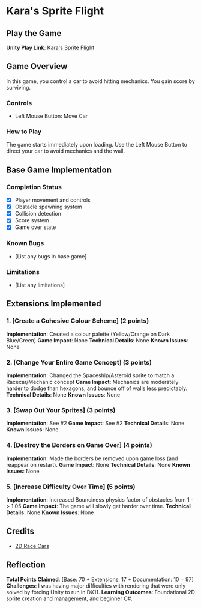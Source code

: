 # Kara's Sprite Flight

## Play the Game
**Unity Play Link**: [Kara's Sprite Flight](https://play.unity.com/en/games/172eff36-98a6-439d-9a1e-08eba3300f5b/karas-sprite-flight)

## Game Overview
In this game, you control a car to avoid hitting mechanics. You gain score by surviving.

### Controls
- Left Mouse Button: Move Car

### How to Play
The game starts immediately upon loading. Use the Left Mouse Button to direct your car to avoid mechanics and the wall.

## Base Game Implementation

### Completion Status
- [x] Player movement and controls
- [x] Obstacle spawning system
- [x] Collision detection
- [x] Score system
- [x] Game over state

### Known Bugs
- [List any bugs in base game]

### Limitations
- [List any limitations]

## Extensions Implemented

### 1. [Create a Cohesive Colour Scheme] (2 points)
**Implementation**: Created a colour palette (Yellow/Orange on Dark Blue/Green)
**Game Impact**: None
**Technical Details**: None
**Known Issues**: None

### 2. [Change Your Entire Game Concept] (3 points)
**Implementation**: Changed the Spaceship/Asteroid sprite to match a Racecar/Mechanic concept
**Game Impact**: Mechanics are moderately harder to dodge than hexagons, and bounce off of walls less predictably.
**Technical Details**: None
**Known Issues**: None

### 3. [Swap Out Your Sprites] (3 points)
**Implementation**: See #2
**Game Impact**: See #2
**Technical Details**: None
**Known Issues**: None

### 4. [Destroy the Borders on Game Over] (4 points)
**Implementation**: Made the borders be removed upon game loss (and reappear on restart).
**Game Impact**: None
**Technical Details**: None
**Known Issues**: None

### 5. [Increase Difficulty Over Time] (5 points)
**Implementation**: Increased Bounciness physics factor of obstacles from 1 -> 1.05
**Game Impact**: The game will slowly get harder over time.
**Technical Details**: None
**Known Issues**: None

## Credits
- [2D Race Cars](https://opengameart.org/content/2d-race-cars)

## Reflection
**Total Points Claimed**: [Base: 70 + Extensions: 17 + Documentation: 10 = 97]
**Challenges**: I was having major difficulties with rendering that were only solved by forcing Unity to run in DX11.
**Learning Outcomes**: Foundational 2D sprite creation and management, and beginner C#. 
